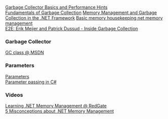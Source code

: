 [Garbage Collector Basics and Performance Hints](https://msdn.microsoft.com/en-us/library/ms973837.aspx)  
[Fundamentals of Garbage Collection](https://msdn.microsoft.com/en-us/library/ee787088(v=vs.110).aspx) 
[Memory Management and Garbage Collection in the .NET Framework](https://msdn.microsoft.com/en-us/library/hh156531(v=vs.110).aspx)  
[Basic memory housekeeping net memory management](http://content.atalasoft.com/h/i/58205464-basic-memory-housekeeping-net-memory-management-part-1)  
[E2E: Erik Meijer and Patrick Dussud - Inside Garbage Collection](https://channel9.msdn.com/Shows/Going+Deep/E2E-Erik-Meijer-and-Patrick-Dussud-Inside-Garbage-Collection)  

### Garbage Collector

[GC class @ MSDN](https://msdn.microsoft.com/en-us/library/system.gc(v=vs.110).aspx)

### Parameters
[Parameters](http://jonskeet.uk/csharp/parameters.html)  
[Parameter passing in C#](http://www.leerichardson.com/2007/01/parameter-passing-in-c.html)

### Videos

[Learning .NET Memory Management @ RedGate](https://www.youtube.com/watch?v=k09bkM3_gsE&list=PLhFdCK734P8AfPwF2HxvcrlnbGv29sKyP)  
[5 Misconceptions about .NET Memory Management](https://www.youtube.com/watch?v=tP_9kWH814A)  




